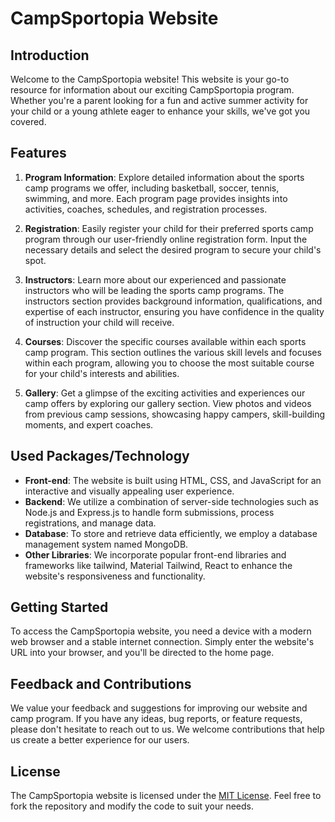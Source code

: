 # CampSportopia Website

## Introduction

Welcome to the CampSportopia website! This website is your go-to resource for information about our exciting CampSportopia program. Whether you're a parent looking for a fun and active summer activity for your child or a young athlete eager to enhance your skills, we've got you covered.

## Features

1. **Program Information**: Explore detailed information about the sports camp programs we offer, including basketball, soccer, tennis, swimming, and more. Each program page provides insights into activities, coaches, schedules, and registration processes.

2. **Registration**: Easily register your child for their preferred sports camp program through our user-friendly online registration form. Input the necessary details and select the desired program to secure your child's spot.

3. **Instructors**: Learn more about our experienced and passionate instructors who will be leading the sports camp programs. The instructors section provides background information, qualifications, and expertise of each instructor, ensuring you have confidence in the quality of instruction your child will receive.

4. **Courses**: Discover the specific courses available within each sports camp program. This section outlines the various skill levels and focuses within each program, allowing you to choose the most suitable course for your child's interests and abilities.

5. **Gallery**: Get a glimpse of the exciting activities and experiences our camp offers by exploring our gallery section. View photos and videos from previous camp sessions, showcasing happy campers, skill-building moments, and expert coaches.

## Used Packages/Technology

- **Front-end**: The website is built using HTML, CSS, and JavaScript for an interactive and visually appealing user experience.
- **Backend**: We utilize a combination of server-side technologies such as Node.js and Express.js to handle form submissions, process registrations, and manage data.
- **Database**: To store and retrieve data efficiently, we employ a database management system named MongoDB.
- **Other Libraries**: We incorporate popular front-end libraries and frameworks like tailwind, Material Tailwind, React to enhance the website's responsiveness and functionality.

## Getting Started

To access the CampSportopia website, you need a device with a modern web browser and a stable internet connection. Simply enter the website's URL into your browser, and you'll be directed to the home page.

## Feedback and Contributions

We value your feedback and suggestions for improving our website and camp program. If you have any ideas, bug reports, or feature requests, please don't hesitate to reach out to us. We welcome contributions that help us create a better experience for our users.

## License

The CampSportopia website is licensed under the [MIT License](https://opensource.org/licenses/MIT). Feel free to fork the repository and modify the code to suit your needs.
